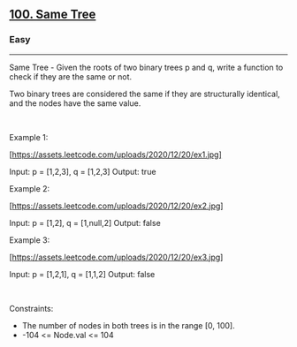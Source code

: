 <h2><a href="https://leetcode.com/problems/same-tree/">100. Same Tree</a></h2><h3>Easy</h3><hr>Same Tree - Given the roots of two binary trees p and q, write a function to check if they are the same or not.

Two binary trees are considered the same if they are structurally identical, and the nodes have the same value.

 

Example 1:

[https://assets.leetcode.com/uploads/2020/12/20/ex1.jpg]


Input: p = [1,2,3], q = [1,2,3]
Output: true


Example 2:

[https://assets.leetcode.com/uploads/2020/12/20/ex2.jpg]


Input: p = [1,2], q = [1,null,2]
Output: false


Example 3:

[https://assets.leetcode.com/uploads/2020/12/20/ex3.jpg]


Input: p = [1,2,1], q = [1,1,2]
Output: false


 

Constraints:

 * The number of nodes in both trees is in the range [0, 100].
 * -104 <= Node.val <= 104